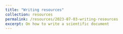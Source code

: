 ```yaml
---
title: "Writing resources"
collection: resources
permalink: /resources/2023-07-03-writing-resources
excerpt: On how to write a scientific document
---
```


